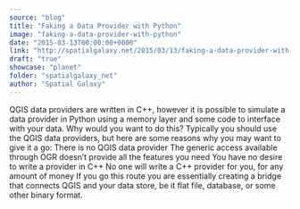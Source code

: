 ```yaml
---
source: "blog"
title: "Faking a Data Provider with Python"
image: "faking-a-data-provider-with-python"
date: "2015-03-13T00:00:00+0000"
link: "http://spatialgalaxy.net/2015/03/13/faking-a-data-provider-with-python/"
draft: "true"
showcase: "planet"
folder: "spatialgalaxy_net"
author: "Spatial Galaxy"
---
```


QGIS data providers are written in C++, however it is possible to simulate a data provider in Python using a memory layer and some code to interface with your data.
Why would you want to do this? Typically you should use the QGIS data providers, but here are some reasons why you may want to give it a go:
 There is no QGIS data provider The generic access available through OGR doesn&rsquo;t provide all the features you need You have no desire to write a provider in C++ No one will write a C++ provider for you, for any amount of money  If you go this route you are essentially creating a bridge that connects QGIS and your data store, be it flat file, database, or some other binary format.
